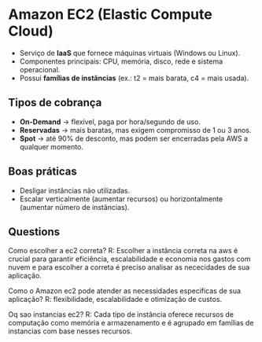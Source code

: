 # Amazon EC2 (Elastic Compute Cloud)

- Serviço de **IaaS** que fornece máquinas virtuais (Windows ou Linux).  
- Componentes principais: CPU, memória, disco, rede e sistema operacional.  
- Possui **famílias de instâncias** (ex.: t2 = mais barata, c4 = mais usada).  

## Tipos de cobrança
- **On-Demand** → flexível, paga por hora/segundo de uso.  
- **Reservadas** → mais baratas, mas exigem compromisso de 1 ou 3 anos.  
- **Spot** → até 90% de desconto, mas podem ser encerradas pela AWS a qualquer momento.  

## Boas práticas
- Desligar instâncias não utilizadas.  
- Escalar verticalmente (aumentar recursos) ou horizontalmente (aumentar número de instâncias).  

## Questions

Como escolher a ec2 correta? 
R: Escolher a instância correta na aws é crucial para garantir eficiência, escalabilidade e economia nos gastos com nuvem e para escolher a correta é preciso analisar as nececidades de sua aplicação.

Como o Amazon ec2 pode atender as necessidades especificas de sua aplicação?
R: flexibilidade, escalabilidade e otimização de custos. 

Oq sao instancias ec2?
R: Cada tipo de instância oferece recursos de computação como memória e armazenamento e é agrupado em famílias de instancias com base nesses recursos.